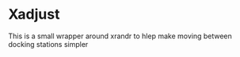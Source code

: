 # Xadjust

This is a small wrapper around xrandr to hlep make moving between docking
stations simpler
